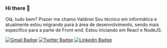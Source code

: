 ### Hi there 👋

Olá, tudo bem? Prazer me chamo Valdinei
Sou técnico em informática e atualmente estou migrando para
à área de desenvolvimento, sendo mais especifico para a parte de Front-end.
Estou iniciando em React e NodeJS.

[![Gmail Badge](https://img.shields.io/badge/-dinei.manji-D44638?style=flat-square&logo=Gmail&logoColor=white&link=mailto:dinei.manji@gmail.com)](mailto:diego.schell.f@gmail.com)
[![Twitter Badge](https://img.shields.io/badge/-@dineisf-1DA1F2?style=flat-square&labelColor=1DA1F2&logo=twitter&logoColor=white&link=https://twitter.com/dineisf)](https://twitter.com/dineisf) 
[![Linkedin Badge](https://img.shields.io/badge/-Valdinei%20Silva-0077B5?style=flat-square&logo=Linkedin&logoColor=white&link=https://www.linkedin.com/in/valdinei-silva-ferreira-622546172/)](https://www.linkedin.com/in/valdinei-silva-ferreira-622546172/)



<!--
**DineiSF/DineiSF** is a ✨ _special_ ✨ repository because its `README.md` (this file) appears on your GitHub profile.

Here are some ideas to get you started:

- 🔭 I’m currently working on ...
- 🌱 I’m currently learning ...
- 👯 I’m looking to collaborate on ...
- 🤔 I’m looking for help with ...
- 💬 Ask me about ...
- 📫 How to reach me: ...
- 😄 Pronouns: ...
- ⚡ Fun fact: ...
-->
